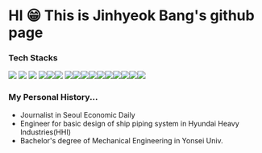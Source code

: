 # HI 😁 This is Jinhyeok Bang's github page

### Tech Stacks
<img src="https://img.shields.io/badge/HTML5-E34F26?style=?style=for-the-badge&logo=html5&logoColor=white"/> <img src="https://img.shields.io/badge/CSS3-1572B6?style=?style=for-the-badge&logo=css3&logoColor=white"/> <img src="https://img.shields.io/badge/React-61DAFB?style=?style=for-the-badge&logo=React&logoColor=blue"/> <img src="https://img.shields.io/badge/TypeScript-blue?style=?style=for-the-badge&logo=TypeScript&logoColor=white"/><img src="https://img.shields.io/badge/StyledComponents-DB7093?style=?style=for-the-badge&logo=styled-components&logoColor=white"/><img src="https://img.shields.io/badge/ESLint-4B32C3?style=?style=for-the-badge&logo=ESLint&logoColor=white"/> <img src="https://img.shields.io/badge/Recoil-0088CC?style=flat-squre&logo=&logoColor=white"><img src="https://img.shields.io/badge/ReactRouter-0088CC?style=flat-squre&logo=reactrouter&logoColor=white"><img src="https://img.shields.io/badge/NestJS-E0234E?style=?style=for-the-badge&logo=NestJS&logoColor=white"/><img src="https://img.shields.io/badge/PostgreSQL-4169E1?style=?style=for-the-badge&logo=PostgreSQL&logoColor=white"/><img src="https://img.shields.io/badge/Prisma-2D3748?style=?style=for-the-badge&logo=Prisma&logoColor=white"/><img src="https://img.shields.io/badge/Docker-2496ED?style=?style=for-the-badge&logo=docker&logoColor=white"/><img src="https://img.shields.io/badge/Docker-2496ED?style=?style=for-the-badge&logo=docker&logoColor=white"/><img src="https://img.shields.io/badge/NginX-009639?style=?style=for-the-badge&logo=nginx&logoColor=white"/><img src="https://img.shields.io/badge/Socket.IO-010101?style=?style=for-the-badge&logo=socketdotio&logoColor=white"/><img src="https://img.shields.io/badge/Dot_ENV-009639?style=?style=for-the-badge&logo=dotenv&logoColor=white"/>


### My Personal History...

- Journalist in Seoul Economic Daily <br>
- Engineer for basic design of ship piping system in Hyundai Heavy Industries(HHI) <br>
- Bachelor's degree of Mechanical Engineering in Yonsei Univ. <br>



<!--
**whaleshade/whaleshade** is a ✨ _special_ ✨ repository because its `README.md` (this file) appears on your GitHub profile.

Here are some ideas to get you started:

- 🔭 I’m currently working on ...
- 🌱 I’m currently learning ...
- 👯 I’m looking to collaborate on ...
- 🤔 I’m looking for help with ...
- 💬 Ask me about ...
- 📫 How to reach me: ...
- 😄 Pronouns: ...
- ⚡ Fun fact: ...
-->

